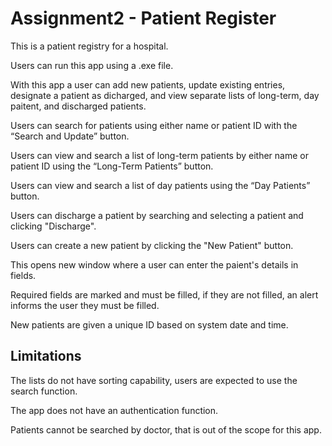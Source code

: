 # Assignment2 - Patient Register

This is a patient registry for a hospital.

Users can run this app using a .exe file.

With this app a user can add new patients, update existing entries, designate a patient as dicharged, and view separate lists of long-term, day paitent, and discharged patients.

Users can search for patients using either name or patient ID with the “Search and Update” button.

Users can view and search a list of long-term patients by either name or patient ID using the “Long-Term Patients” button.

Users can view and search a list of day patients using the “Day Patients” button.

Users can discharge a patient by searching and selecting a patient and clicking "Discharge".

Users can create a new patient by clicking the "New Patient" button.

This opens new window where a user can enter the paient's details in fields.

Required fields are marked and must be filled, if they are not filled, an alert informs the user they must be filled.

New patients are given a unique ID based on system date and time.


Limitations
----------------------
The lists do not have sorting capability, users are expected to use the search function.

The app does not have an authentication function.

Patients cannot be searched by doctor, that is out of the scope for this app.
